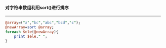 #### 对字符串数组利用sort()进行排序
------
```perl
@array=("a","bc","abc","bcd","c");
@newArray=sort @array;
foreach $ele(@newArray){
	print $ele." ";
}
```
